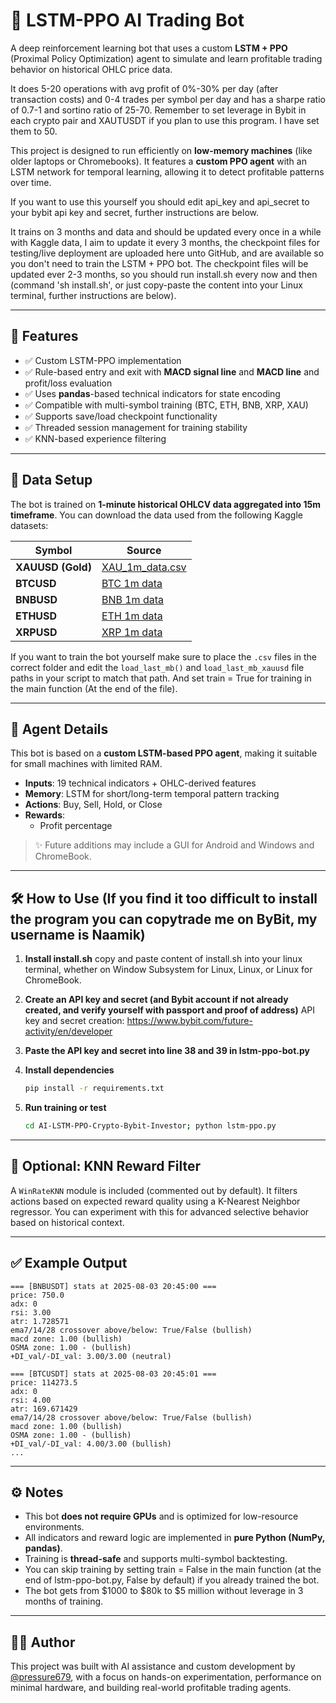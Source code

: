 # 🧠 LSTM-PPO AI Trading Bot

A deep reinforcement learning bot that uses a custom **LSTM + PPO** (Proximal Policy Optimization) agent to simulate and learn profitable trading behavior on historical OHLC price data.

It does 5-20 operations with avg profit of 0%-30% per day (after transaction costs) and 0-4 trades per symbol per day and has a sharpe ratio of 0.7-1 and sortino ratio of 25-70. Remember to set leverage in Bybit in each crypto pair and XAUTUSDT if you plan to use this program. I have set them to 50.

This project is designed to run efficiently on **low-memory machines** (like older laptops or Chromebooks). It features a **custom PPO agent** with an LSTM network for temporal learning, allowing it to detect profitable patterns over time.

If you want to use this yourself you should edit api_key and api_secret to your bybit api key and secret, further instructions are below.

It trains on 3 months and data and should be updated every once in a while with Kaggle data, I aim to update it every 3 months, the checkpoint files for testing/live deployment are uploaded here unto GitHub, and are available so you don't need to train the LSTM + PPO bot. The checkpoint files will be updated ever 2-3 months, so you should run install.sh every now and then (command 'sh install.sh', or just copy-paste the content into your Linux terminal, further instructions are below).

---

## 🚀 Features

- ✅ Custom LSTM-PPO implementation
- ✅ Rule-based entry and exit with **MACD signal line** and **MACD line** and profit/loss evaluation
- ✅ Uses **pandas**-based technical indicators for state encoding
- ✅ Compatible with multi-symbol training (BTC, ETH, BNB, XRP, XAU)
- ✅ Supports save/load checkpoint functionality
- ✅ Threaded session management for training stability
- ✅ KNN-based experience filtering

---

## 📁 Data Setup

The bot is trained on **1-minute historical OHLCV data aggregated into 15m timeframe**. You can download the data used from the following Kaggle datasets:

| Symbol  | Source |
|---------|--------|
| **XAUUSD (Gold)** | [XAU_1m_data.csv](https://www.kaggle.com/datasets/novandraanugrah/xauusd-gold-price-historical-data-2004-2024?utm_source=chatgpt.com&select=XAU_1m_data.csv) |
| **BTCUSD** | [BTC 1m data](https://www.kaggle.com/datasets/imranbukhari/comprehensive-btcusd-1m-data) |
| **BNBUSD** | [BNB 1m data](https://www.kaggle.com/datasets/imranbukhari/comprehensive-bnbusd-1m-data) |
| **ETHUSD** | [ETH 1m data](https://www.kaggle.com/datasets/imranbukhari/comprehensive-ethusd-1m-data) |
| **XRPUSD** | [XRP 1m data](https://www.kaggle.com/datasets/imranbukhari/comprehensive-xrpusd-1m-data) |

If you want to train the bot yourself make sure to place the `.csv` files in the correct folder and edit the `load_last_mb()` and `load_last_mb_xauusd` file paths in your script to match that path. And set train = True for training in the main function (At the end of the file).

---

## 🧠 Agent Details

This bot is based on a **custom LSTM-based PPO agent**, making it suitable for small machines with limited RAM.

- **Inputs**: 19 technical indicators + OHLC-derived features
- **Memory**: LSTM for short/long-term temporal pattern tracking
- **Actions**: Buy, Sell, Hold, or Close
- **Rewards**:  
  - Profit percentage

> ✨ Future additions may include a GUI for Android and Windows and ChromeBook.

---

## 🛠️ How to Use (If you find it too difficult to install the program you can copytrade me on ByBit, my username is Naamik)

1. **Install install.sh**
   copy and paste content of install.sh into your linux terminal, whether on Window Subsystem for Linux, Linux, or Linux for ChromeBook.

2. **Create an API key and secret (and Bybit account if not already created, and verify yourself with passport and proof of address)**
   API key and secret creation: https://www.bybit.com/future-activity/en/developer

3. **Paste the API key and secret into line 38 and 39 in lstm-ppo-bot.py**

4. **Install dependencies**
   ```bash
   pip install -r requirements.txt
   ```

6. **Run training or test**
   ```bash
   cd AI-LSTM-PPO-Crypto-Bybit-Investor; python lstm-ppo.py
   ```

---

## 🧪 Optional: KNN Reward Filter

A `WinRateKNN` module is included (commented out by default). It filters actions based on expected reward quality using a K-Nearest Neighbor regressor. You can experiment with this for advanced selective behavior based on historical context.

---

## ✅ Example Output

```
=== [BNBUSDT] stats at 2025-08-03 20:45:00 ===
price: 750.0
adx: 0
rsi: 3.00
atr: 1.728571
ema7/14/28 crossover above/below: True/False (bullish)
macd zone: 1.00 (bullish)
OSMA zone: 1.00 - (bullish)
+DI_val/-DI_val: 3.00/3.00 (neutral)

=== [BTCUSDT] stats at 2025-08-03 20:45:01 ===
price: 114273.5
adx: 0
rsi: 4.00
atr: 169.671429
ema7/14/28 crossover above/below: True/False (bullish)
macd zone: 1.00 (bullish)
OSMA zone: 1.00 - (bullish)
+DI_val/-DI_val: 4.00/3.00 (bullish)
...
```

---

## ⚙️ Notes

- This bot **does not require GPUs** and is optimized for low-resource environments.
- All indicators and reward logic are implemented in **pure Python (NumPy, pandas)**.
- Training is **thread-safe** and supports multi-symbol backtesting.
- You can skip training by setting train = False in the main function (at the end of lstm-ppo-bot.py, False by default) if you already trained the bot.
- The bot gets from $1000 to $80k to $5 million without leverage in 3 months of training.

---

## 🧑‍💻 Author

This project was built with AI assistance and custom development by [@pressure679](https://github.com/pressure679), with a focus on hands-on experimentation, performance on minimal hardware, and building real-world profitable trading agents.
